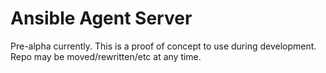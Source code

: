 # Ansible Agent Server

Pre-alpha currently. This is a proof of concept to use during development. Repo may be moved/rewritten/etc at any time.


